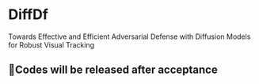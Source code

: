 # DiffDf
Towards Effective and Efficient Adversarial Defense with Diffusion Models for Robust Visual Tracking
  ## 🚀Codes will be released after acceptance
